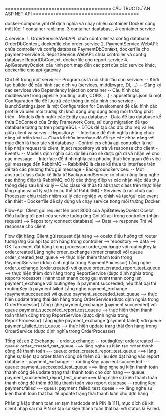 ﻿===================================== CẤU TRÚC DỰ ÁN ASP.NET API =====================================

docker-compose.yml để định nghĩa và chạy nhiều container Docker cùng một lúc: 1 container rabbitmq, 3 container daatabase, 4 container service

4 service:
	1. OrderService.WebAPI: chứa controller và config database OrderDbContext, dockerfile cho order-service
	2. PaymentService.WebAPI: chứa controller và config database PaymentDbContext, dockerfile cho payment-service
	3. ReportService.WebAPI: chứa controller và config database ReportDbContext, dockerfile cho report-service
	4. ApiGatewayOcelot: cấu hình port map đến các port của các service khác, dockerfile cho api-gateway

Chi tiết trong một service:
		- Program.cs là nơi khởi đầu cho service:
			-- Khởi tạo builder để cấu hình các dịch vụ (services, middleware, DI, ...)
			-- Đăng ký các services vào Dependency Injection container
			-- Cấu hình các middleware trong pipeline (routing, auth, CORS, ...)
		- appsettings.json là một Configuration file để lưu trữ các thông tin cấu hình cho service
		- launchSettings.json là một Configuration for Development để cấu hình các profile và biến môi trường khi khởi động ứng dụng trong môi trường phát triển
		- Models định nghĩa các Entity của database 
		- Data để tạo database kế thừa DbContext của Entity Framework Core, sử dụng migration để tạo database tương tự trên postgreSQL
		- DTOs để tạo các dto cho req và res giữa client và server
		- Repository:
			-- Interface để định nghĩa những chức năng sẽ triển khai 
			-- Class kế thừa interface đó để tạo các chức năng với mục đích là thao tác với database
		- Controllers chứa api controller là nơi tiếp nhận request từ client, inject repository và trả về response cho client
		- Events:
			-- Models định nghĩa các dữ liệu nào sẽ được gửi đi và nhận về cho các message
			-- Interface để định nghĩa các phương thức liên quan đến việc gửi message đến RabbitMQ
			-- RabbitMQ là class kế thừa từ interface trên để tạo các phương thức gửi message
		- BackgroundServices:
			-- Một abstract class được kế thừa từ BackgroundService có chức năng lắng nghe các thông điệp từ RabbitMQ, xử lý các thông điệp và xác nhận việc tiêu thụ thông điệp sau khi xử lý
			-- Các class kế thừa từ abstract class trên thực hiện lắng nghe và xử lý sự kiện cụ thể từ RabbitMQ
		- Services là nơi chứa các Processor chịu trách nhiệm xử lý các nghiệp vụ chính và tạo/gửi các event cần thiết
		- Dockerfile để xây dựng và chạy service trong môi trường Docker

Flow-Api:
	Client gửi request lên port 8000 của ApiGatewayOcelot
	Ocelot điều hướng tới port của service tương ứng
	Gọi tới api trong controller (nhận request) --> Repository (connect database) --> Data --> response
	Trả về response cho client

Flow đặt hàng:
	Client gửi request đặt hàng --> ocelot điều hướng tới router tương ứng
	Gọi api tạo đơn hàng trong controller --> repository --> data --> OK
	Tạo event đặt hàng trong processor: order_exchange với routingKey là order.created
	Lắng nghe order_exchange (order.created) với queue order_created_test_queue --> thực hiện thêm thanh toán trong PaymentService (được định nghĩa trong PaymentProcessor)
	Lắng nghe order_exchange (order.created) với queue order_created_report_test_queue --> thực hiện thêm đơn hàng trong ReportService (được định nghĩa trong ReportProcessor)
	Thanh toán thành công gửi event thành công lên payment_exchange với routingKey là payment.succeeded; nếu thất bại thì routingKey là payment.failed
	Lắng nghe payment_exchange (payment.succeeded) với queue payment_succeeded_test_queue --> thực hiện update trạng thái đơn hàng trong OrderService (được định nghĩa trong OrderProcessor)
	Lắng nghe payment_exchange (payment.succeeded) với queue payment_succeeded_report_test_queue --> thực hiện thêm thanh toán thành công trong ReportService (được định nghĩa trong ReportProcessor)
	Lắng nghe payment_exchange (payment.failed) với queue payment_failed_test_queue --> thực hiện update trạng thái đơn hàng trong OrderService (được định nghĩa trong OrderProcessor)

Tổng kết có 2 Exchange:
	- order_exchange:
		-- routingKey: order.created 
			--- queue: order_created_test_queue ===> lắng nghe sự kiện tạo order thành công để thanh toán
			--- queue: order_created_report_test_queue ===> lắng nghe sự kiện tạo order thành công để thêm dữ liệu đơn đặt hàng vào report database
	- payment_exchange:
		-- routingKey: payment.succeeded 
			--- queue: payment_succeeded_test_queue ===> lắng nghe sự kiện thanh toán thành công để update trạng thái thanh toán cho đơn hàng
			--- queue: payment_succeeded_report_test_queue ===> lắng nghe sự kiện thanh toán thành công để thêm dữ liệu thanh toán vào report database
		-- routingKey: payment.failed 
			--- queue: payment_failed_test_queue ===> lắng nghe sự kiện thanh toán thất bại để update trạng thái thanh toán cho đơn hàng


Phần giả lập thanh toán em tạm hardcode mã PIN là 1111, mục đích để khi client nhập sai mã PIN sẽ tạo sự kiện thanh toán thất bại với status là Failed.